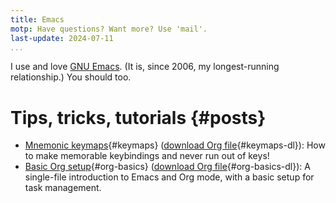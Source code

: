 ```yaml
---
title: Emacs 
motp: Have questions? Want more? Use 'mail'.
last-update: 2024-07-11
...
```


I use and love [GNU Emacs](https://www.gnu.org/software/emacs/).
(It is, since 2006, my longest-running relationship.)
You should too.

# Tips, tricks, tutorials {#posts}

- [Mnemonic keymaps](./mnemonic-keymaps.html){#keymaps}
  ([download Org file](./mnemonic-keymaps.org){#keymaps-dl}):
  How to make memorable keybindings and never run out of keys!
- [Basic Org setup](./org-basic-agenda.html){#org-basics}
  ([download Org file](./org-basic-agenda.org){#org-basics-dl}):
  A single-file introduction to Emacs and Org mode, with a basic
  setup for task management. 

